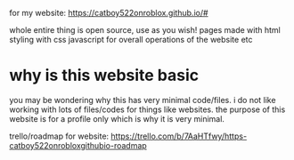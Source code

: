 for my website: https://catboy522onroblox.github.io/#

whole entire thing is open source, use as you wish!
pages made with html
styling with css
javascript for overall operations of the website etc

# why is this website basic
you may be wondering why this has very minimal code/files. i do not like working with lots of files/codes for things like websites. the purpose of this website is for a profile only which is why it is very minimal.


trello/roadmap for website: https://trello.com/b/7AaHTfwy/https-catboy522onrobloxgithubio-roadmap 

